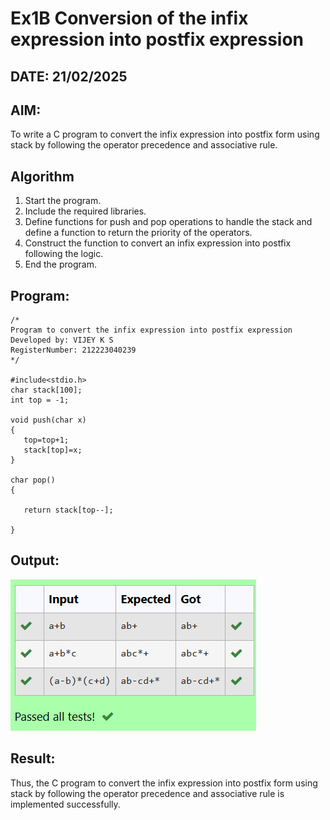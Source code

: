 # Ex1B Conversion of the infix expression into postfix expression
## DATE: 21/02/2025
## AIM:
To write a C program to convert the infix expression into postfix form using stack by following the operator precedence and associative rule.

## Algorithm
1. Start the program.
2. Include the required libraries.
3. Define functions for push and pop operations to handle the stack and define a function to return the priority of the operators.
4. Construct the function to convert an infix expression into postfix following the logic.
5. End the program.   

## Program:
```
/*
Program to convert the infix expression into postfix expression
Developed by: VIJEY K S 
RegisterNumber: 212223040239  
*/

#include<stdio.h>
char stack[100];
int top = -1;

void push(char x)
{
   top=top+1;
   stack[top]=x;
}

char pop()
{

   return stack[top--];
   
}
```

## Output:
![1748712283926](image/Ex2-Conversion-of-the-infix-expression-into-postfix-expression/1748712283926.png)

## Result:
Thus, the C program to convert the infix expression into postfix form using stack by following the operator precedence and associative rule is implemented successfully.